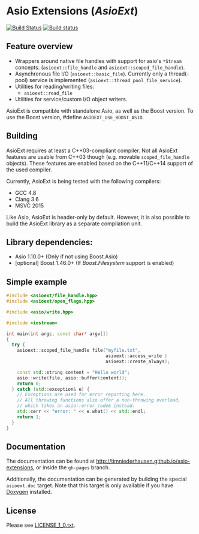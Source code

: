# Asio Extensions (_AsioExt_)

[![Build Status](https://travis-ci.org/timniederhausen/asio-extensions.svg?branch=master)](https://travis-ci.org/timniederhausen/asio-extensions)
[![Build status](https://ci.appveyor.com/api/projects/status/696yog08f0fbpck0/branch/master?svg=true)](https://ci.appveyor.com/project/timniederhausen/asio-extensions/branch/master)

## Feature overview

* Wrappers around native file handles with support for asio's `*Stream` concepts.
  (`asioext::file_handle` and `asioext::scoped_file_handle`).
* Asynchronous file I/O (`asioext::basic_file`).
  Currently only a thread(-pool) service is implemented
  (`asioext::thread_pool_file_service`).
* Utilities for reading/writing files:
  * `asioext::read_file`
* Utilities for service/custom I/O object writers.

AsioExt is compatible with standalone Asio, as well as the Boost version.
To use the Boost version, #define ``ASIOEXT_USE_BOOST_ASIO``.

## Building

AsioExt requires at least a C++03-compliant compiler.
Not all AsioExt features are usable from C++03 though
(e.g. movable `scoped_file_handle` objects).
These features are enabled based on the C++11/C++14 support of the used compiler.

Currently, AsioExt is being tested with the following compilers:

* GCC 4.8
* Clang 3.6
* MSVC 2015

Like Asio, AsioExt is header-only by default.
However, it is also possible to build the AsioExt library as a separate compilation unit.

## Library dependencies:

* Asio 1.10.0+ (Only if not using Boost.Asio)
* [optional] Boost 1.46.0+ (If _Boost.Filesystem_ support is enabled)

## Simple example

```cpp
#include <asioext/file_handle.hpp>
#include <asioext/open_flags.hpp>

#include <asio/write.hpp>

#include <iostream>

int main(int argc, const char* argv[])
{
  try {
    asioext::scoped_file_handle file("myfile.txt",
                                     asioext::access_write |
                                     asioext::create_always);

    const std::string content = "Hello world";
    asio::write(file, asio::buffer(content));
    return 0;
  } catch (std::exception& e) {
    // Exceptions are used for error reporting here.
    // All throwing functions also offer a non-throwing overload,
    // which takes an asio::error_code& instead.
    std::cerr << "error: " << e.what() << std::endl;
    return 1;
  }
}
```

## Documentation

The documentation can be found at http://timniederhausen.github.io/asio-extensions,
or inside the `gh-pages` branch.

Additionally, the documentation can be generated by building the special
`asioext.doc` target. Note that this target is only available if you have
[Doxygen](http://www.stack.nl/~dimitri/doxygen/) installed.

## License

Please see [LICENSE_1_0.txt](LICENSE_1_0.txt).
